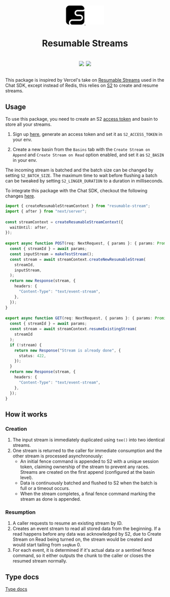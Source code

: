 <div align="center">
  <p>
    <!-- Light mode logo -->
    <a href="https://s2.dev#gh-light-mode-only">
      <img src="./assets/s2-black.png" height="60">
    </a>
    <!-- Dark mode logo -->
    <a href="https://s2.dev#gh-dark-mode-only">
      <img src="./assets/s2-white.png" height="60">
    </a>
  </p>

  <h1>Resumable Streams<hi>

  <p>    
    <!-- Discord (chat) -->
    <a href="https://discord.gg/vTCs7kMkAf"><img src="https://img.shields.io/discord/1209937852528599092?logo=discord" /></a>
    <!-- LICENSE -->
    <a href="./LICENSE"><img src="https://img.shields.io/github/license/s2-streamstore/resumable-stream" /></a>
  </p>
</div>

This package is inspired by Vercel's take on [Resumable Streams](https://github.com/vercel/resumable-stream) used in the Chat SDK, except instead of Redis, this relies on [S2](http://s2.dev/) to create and resume streams.

## Usage

To use this package, you need to create an S2 [access token](https://s2.dev/docs/access-control) and basin to store all your streams.

1. Sign up [here](https://s2.dev/dashboard), generate an access token and set it as `S2_ACCESS_TOKEN` in your env.

2. Create a new basin from the `Basins` tab with the `Create Stream on Append` and `Create Stream on Read` option enabled, and set it as `S2_BASIN` in your env.

The incoming stream is batched and the batch size can be changed by setting `S2_BATCH_SIZE`. The maximum time to wait before flushing a batch can be tweaked by setting `S2_LINGER_DURATION` to a duration in milliseconds.

To integrate this package with the Chat SDK, checkout the following changes [here](app/(chat)/api/chat/[id]/stream/route.ts).

```ts
import { createResumableStreamContext } from "resumable-stream";
import { after } from "next/server";

const streamContext = createResumableStreamContext({
  waitUntil: after,  
});

export async function POST(req: NextRequest, { params }: { params: Promise<{ streamId: string }> }) {
  const { streamId } = await params;
  const inputStream = makeTestStream();
  const stream = await streamContext.createNewResumableStream(
    streamId,
    inputStream,
  );
  return new Response(stream, {
    headers: {
      "Content-Type": "text/event-stream",
    },
  });
}

export async function GET(req: NextRequest, { params }: { params: Promise<{ streamId: string }> }) {
  const { streamId } = await params;  
  const stream = await streamContext.resumeExistingStream(
    streamId    
  );
  if (!stream) {
    return new Response("Stream is already done", {
      status: 422,
    });
  }
  return new Response(stream, {
    headers: {
      "Content-Type": "text/event-stream",
    },
  });
}
```

## How it works

### Creation
1. The input stream is immediately duplicated using `tee()` into two identical streams.
2. One stream is returned to the caller for immediate consumption and the other stream is processed asynchronously:
   - An initial fence command is appended to S2 with a unique session token, claiming ownership of the stream to prevent any races. Streams are created on the first append (configured at the basin level).
   - Data is continuously batched and flushed to S2 when the batch is full or a timeout occurs.
   - When the stream completes, a final fence command marking the stream as done is appended.

### Resumption
1. A caller requests to resume an existing stream by ID.
2. Creates an event stream to read all stored data from the beginning. If a read happens before any data was acknowledged by S2, due to Create Stream on Read being turned on, the stream would be created and would start tailing from `seqNum` 0.
3. For each event, it is determined if it's actual data or a sentinel fence command, so it either outputs the chunk to the caller or closes the resumed stream normally.

## Type docs

[Type docs](./docs/)
